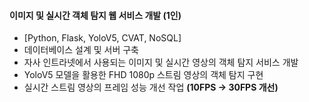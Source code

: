 #### 이미지 및 실시간 객체 탐지 웹 서비스 개발 (1인)
  - [Python, Flask, YoloV5, CVAT, NoSQL]
  - 데이터베이스 설계 및 서버 구축
  - 자사 인트라넷에서 사용되는 이미지 및 실시간 영상의 객체 탐지 서비스 개발
  - YoloV5 모델을 활용한 FHD 1080p 스트림 영상의 객체 탐지 구현
  - 실시간 스트림 영상의 프레임 성능 개선 작업 **(10FPS -> 30FPS 개선)**
